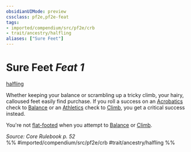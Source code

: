 ```yaml
---
obsidianUIMode: preview
cssclass: pf2e,pf2e-feat
tags:
- imported/compendium/src/pf2e/crb
- trait/ancestry/halfling
aliases: ["Sure Feet"]
---
```

# Sure Feet  *Feat 1*  
[halfling](halfling.md)  


Whether keeping your balance or scrambling up a tricky climb, your hairy, calloused feet easily find purchase. If you roll a success on an [Acrobatics](../skills.md#Acrobatics) check to [Balance](balance.md) or an [Athletics](../skills.md#Athletics) check to [Climb](climb.md), you get a critical success instead.

You're not [flat-footed](conditions.md#Flat-footed) when you attempt to [Balance](balance.md) or [Climb](climb.md).

*Source: Core Rulebook p. 52*  
%% #imported/compendium/src/pf2e/crb #trait/ancestry/halfling %%